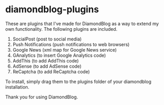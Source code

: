 # diamondblog-plugins
These are plugins that I've made for DiamondBlog as a way to extend my own functionality. The following plugins are included.

1. SocialPost (post to social media)
2. Push Notifications (push notifications to web browsers)
3. Google News (xml map for Google News service)
4. GAnalytics (to insert Google Analytics code)
5. AddThis (to add AddThis code)
6. AdSense (to add AdSense code)
7. ReCaptcha (to add ReCaptcha code)

To install, simply drag them to the plugins folder of your diamondblog installation.

Thank you for using DiamondBlog.
